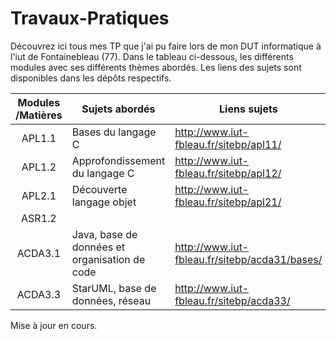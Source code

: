 # Travaux-Pratiques

Découvrez ici tous mes TP que j'ai pu faire lors de mon DUT informatique à l'iut de Fontainebleau (77). Dans le tableau ci-dessous, les différents modules avec ses différents thèmes abordés.
Les liens des sujets sont disponibles dans les dépôts respectifs.



| Modules /Matières | Sujets abordés                 | Liens sujets                           | Répertoire GIT                                               |
| :---------------: | ------------------------------ | -------------------------------------- | ------------------------------------------------------------ |
|      APL1.1       | Bases du langage C             | http://www.iut-fbleau.fr/sitebp/apl11/ | https://github.com/shanalfe/Travaux-Pratiques/tree/master/APL1.1 |
|      APL1.2       | Approfondissement du langage C | http://www.iut-fbleau.fr/sitebp/apl12/ | https://github.com/shanalfe/Travaux-Pratiques/tree/master/APL1.2 |
|      APL2.1       | Découverte langage objet | http://www.iut-fbleau.fr/sitebp/apl21/ | https://github.com/shanalfe/Travaux-Pratiques/tree/master/APL2.1 |
|      ASR1.2       |                                |                                        |                                                              |
|      ACDA3.1      |Java, base de données et organisation de code| http://www.iut-fbleau.fr/sitebp/acda31/bases/ |https://github.com/shanalfe/Travaux-Pratiques/tree/master/ACDA3.1 |
|ACDA3.3 | StarUML, base de données, réseau | http://www.iut-fbleau.fr/sitebp/acda33/ | https://github.com/shanalfe/Travaux-Pratiques/tree/master/ACDA3.3 |





Mise à jour en cours.
